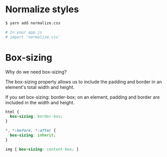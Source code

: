 # Normalize styles

```bash
$ yarn add normalize.css

# In your app.js
# import 'normalize.css'
```

# Box-sizing

Why do we need box-sizing? 

The box-sizing property allows us to include the padding and border in an element's total width and height.

If you set box-sizing: border-box; on an element, padding and border are included in the width and height.

```css
html {
  box-sizing: border-box;
}

*, *:before, *:after {
  box-sizing: inherit;
}

img { box-sizing: content-box; }
```
